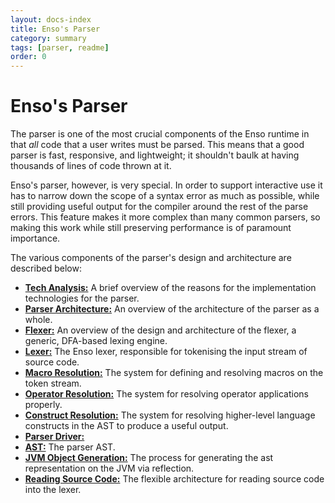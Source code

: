 ```yaml
---
layout: docs-index
title: Enso's Parser
category: summary
tags: [parser, readme]
order: 0
---
```


# Enso's Parser
The parser is one of the most crucial components of the Enso runtime in that
_all_ code that a user writes must be parsed. This means that a good parser is
fast, responsive, and lightweight; it shouldn't baulk at having thousands of
lines of code thrown at it.

Enso's parser, however, is very special. In order to support interactive use it
has to narrow down the scope of a syntax error as much as possible, while still
providing useful output for the compiler around the rest of the parse errors.
This feature makes it more complex than many common parsers, so making this work
while still preserving performance is of paramount importance.

The various components of the parser's design and architecture are described
below:

- [**Tech Analysis:**](./tech-analysis.md) A brief overview of the reasons for
  the implementation technologies for the parser.
- [**Parser Architecture:**](./architecture.md) An overview of the architecture
  of the parser as a whole.
- [**Flexer:**](./flexer.md) An overview of the design and architecture of the
  flexer, a generic, DFA-based lexing engine.
- [**Lexer:**](./lexer.md) The Enso lexer, responsible for tokenising the input
  stream of source code.
- [**Macro Resolution:**](./macro-resolution.md) The system for defining and
  resolving macros on the token stream.
- [**Operator Resolution:**](./operator-resolution.md) The system for resolving
  operator applications properly.
- [**Construct Resolution:**](./construct-resolution.md) The system for
  resolving higher-level language constructs in the AST to produce a useful
  output.
- [**Parser Driver:**](./parser-driver.md)
- [**AST:**](./ast.md) The parser AST.
- [**JVM Object Generation:**](./jvm-object-generation.md) The process for
  generating the ast representation on the JVM via reflection.
- [**Reading Source Code:**](./reader.md) The flexible architecture for reading
  source code into the lexer.
